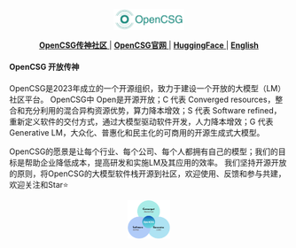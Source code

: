 <p align="center">
  <img src="https://github.com/OpenCSGs/.github/blob/main/profile/logo.jpg" width="25%" />
</p>
<div align="center">

[ **OpenCSG传神社区** ](https://opencsg.com/models) | [ **OpenCSG官网** ](https://opencsg.com/) | [ **HuggingFace** ](https://huggingface.co/opencsg) | [ **English** ](https://github.com/OpenCSGs/.github/blob/main/profile/README.md)
</div>

#### OpenCSG 开放传神
OpenCSG是2023年成立的一个开源组织，致力于建设一个开放的大模型（LM）社区平台。
OpenCSG中 Open是开源开放；C 代表 Converged resources，整合和充分利用的混合异构资源优势，算力降本增效；S 代表 Software refined，重新定义软件的交付方式，通过大模型驱动软件开发，人力降本增效；G 代表 Generative LM，大众化、普惠化和民主化的可商用的开源生成式大模型。

OpenCSG的愿景是让每个行业、每个公司、每个人都拥有自己的模型；我们的目标是帮助企业降低成本，提高研发和实施LM及其应用的效率。
我们坚持开源开放的原则，将OpenCSG的大模型软件栈开源到社区，欢迎使用、反馈和参与共建，欢迎关注和Star⭐️

<p align="center">
  <img src="https://github.com/OpenCSGs/.github/blob/main/profile/vision.png" width="15%" />
</p>
<div align="center">
